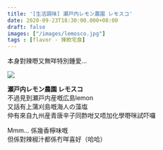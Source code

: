 ```yaml
---
title: '[生活調味] 瀬戸内レモン農園 レモスコ'
date: 2020-09-23T18:30:00.000+08:00
draft: false
images: ["/images/lemosco.jpg"]
tags : [flavor - 揀飲宅食]
---
```


本身對辣嘢又無咩特別鍾愛...

![](/images/lemosco.jpg)  

**瀬戸内レモン農園 レモスコ**  
不過見到瀬戸内産嘅広島lemon  
又話有上蒲刈島嘅海人の藻塩  
仲有來自九州産青唐辛子同酢咁又唔加化學嘢咪試吓囉  
  
Mmm... 係幾香檸味嘅  
但係對辣椒汁都係冇咩喜好（哈哈）  

